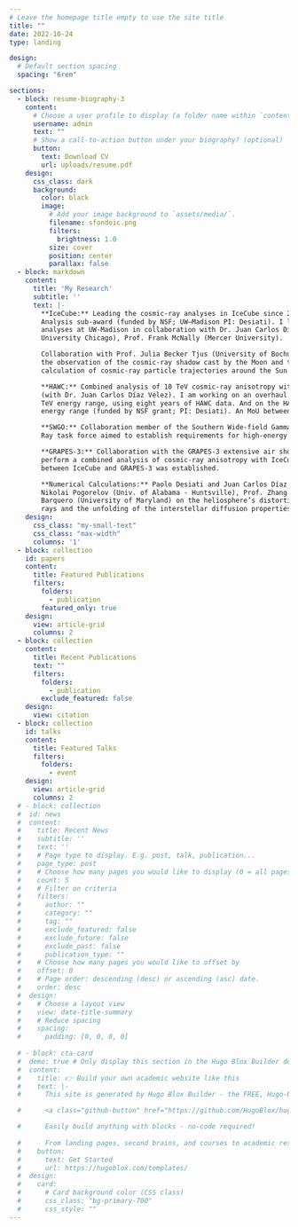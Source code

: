 ```yaml
---
# Leave the homepage title empty to use the site title
title: ""
date: 2022-10-24
type: landing

design:
  # Default section spacing
  spacing: "6rem"

sections:
  - block: resume-biography-3
    content:
      # Choose a user profile to display (a folder name within `content/authors/`)
      username: admin
      text: ""
      # Show a call-to-action button under your biography? (optional)
      button:
        text: Download CV
        url: uploads/resume.pdf
    design:
      css_class: dark
      background:
        color: black
        image:
          # Add your image background to `assets/media/`.
          filename: sfondoic.png
          filters:
            brightness: 1.0
          size: cover
          position: center
          parallax: false
  - block: markdown
    content:
      title: 'My Research'
      subtitle: ''
      text: |-
        **IceCube:** Leading the cosmic-ray analyses in IceCube since 2006. Co-PI of the current IceCube Cosmic Ray
        Analysis sub-award (funded by NSF; UW–Madison PI: Desiati). I lead a working group on cosmic-ray anisotropy
        analyses at UW-Madison in collaboration with Dr. Juan Carlos Díaz Vélez (WIPAC), Prof. Rasha Abbasi (Loyola
        University Chicago), Prof. Frank McNally (Mercer University).

        Collaboration with Prof. Julia Becker Tjus (University of Bochum, Germany) and the Bochum group on
        the observation of the cosmic-ray shadow cast by the Moon and the Sun using IceCube data and the numerical
        calculation of cosmic-ray particle trajectories around the Sun at different phases of the solar cycle.

        **HAWC:** Combined analysis of 10 TeV cosmic-ray anisotropy with the HAWC and the IceCube neutrino observatories
        (with Dr. Juan Carlos Díaz Vélez). I am working on an overhaul of cosmic-ray anisotropy analysis in the 1-100
        TeV energy range, using eight years of HAWC data. And on the HAWC/IceCube combined analysis in the 10-100 TeV
        energy range (funded by NSF grant; PI: Desiati). An MoU between IceCube and HAWC was established.

        **SWGO:** Collaboration member of the Southern Wide-field Gamma-ray Observatory (SWGO) and member of the Cosmic
        Ray task force aimed to establish requirements for high-energy cosmic anisotropy observations.

        **GRAPES-3:** Collaboration with the GRAPES-3 extensive air shower experiment (located in Ooty, India) aimed to
        perform a combined analysis of cosmic-ray anisotropy with IceCube in the energy range of 10-100 TeV. An MoU
        between IceCube and GRAPES-3 was established.

        **Numerical Calculations:** Paolo Desiati and Juan Carlos Díaz Vélez (UW-Madison) collaborate with Prof.
        Nikolai Pogorelov (Univ. of Alabama - Huntsville), Prof. Zhang Ming (Florida Institute of Technology), and Dr. Vanessa López 
        Barquero (University of Maryland) on the heliosphere’s distortion effects on the arrival direction distribution of TeV cosmic 
        rays and the unfolding of the interstellar diffusion properties.
    design:
      css_class: "my-small-text"
      css_class: "max-width"
      columns: '1'
  - block: collection
    id: papers
    content:
      title: Featured Publications
      filters:
        folders:
          - publication
        featured_only: true
    design:
      view: article-grid
      columns: 2
  - block: collection
    content:
      title: Recent Publications
      text: ""
      filters:
        folders:
          - publication
        exclude_featured: false
    design:
      view: citation
  - block: collection
    id: talks
    content:
      title: Featured Talks
      filters:
        folders:
          - event
    design:
      view: article-grid
      columns: 2
  # - block: collection
  #  id: news
  #  content:
  #    title: Recent News
  #    subtitle: ''
  #    text: ''
  #    # Page type to display. E.g. post, talk, publication...
  #    page_type: post
  #    # Choose how many pages you would like to display (0 = all pages)
  #    count: 5
  #    # Filter on criteria
  #    filters:
  #      author: ""
  #      category: ""
  #      tag: ""
  #      exclude_featured: false
  #      exclude_future: false
  #      exclude_past: false
  #      publication_type: ""
  #    # Choose how many pages you would like to offset by
  #    offset: 0
  #    # Page order: descending (desc) or ascending (asc) date.
  #    order: desc
  #  design:
  #    # Choose a layout view
  #    view: date-title-summary
  #    # Reduce spacing
  #    spacing:
  #      padding: [0, 0, 0, 0]
  
  # - block: cta-card
  #  demo: true # Only display this section in the Hugo Blox Builder demo site
  #  content:
  #    title: 👉 Build your own academic website like this
  #    text: |-
  #      This site is generated by Hugo Blox Builder - the FREE, Hugo-based open source website builder trusted by 250,000+ academics like you.

  #      <a class="github-button" href="https://github.com/HugoBlox/hugo-blox-builder" data-color-scheme="no-preference: light; light: light; dark: dark;" data-icon="octicon-star" data-size="large" data-show-count="true" aria-label="Star HugoBlox/hugo-blox-builder on GitHub">Star</a>

  #      Easily build anything with blocks - no-code required!
        
  #      From landing pages, second brains, and courses to academic resumés, conferences, and tech blogs.
  #    button:
  #      text: Get Started
  #      url: https://hugoblox.com/templates/
  #  design:
  #    card:
  #      # Card background color (CSS class)
  #      css_class: "bg-primary-700"
  #      css_style: ""
---
```


